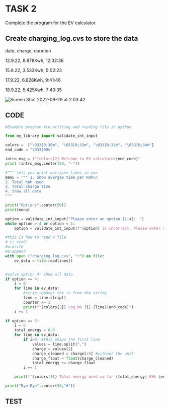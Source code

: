 # TASK 2

Complete the program for the EV calculator.

## Create charging_log.cvs to store the data

date, charge, duration

12.9.22, 8.878Kwh, 12:32:36

15.9.22, 3.533Kwh, 5:02:23

17.9.22, 6.828Kwh, 9:41:46

18.9.22, 5.425Kwh, 7:43:35

![Screen Shot 2022-09-29 at 2 03 42](https://user-images.githubusercontent.com/111761417/192844834-1a8c5efd-fd2e-4640-911a-a9f4175925bb.png)

## CODE

```.py
#Example program fro writting and reading file in python

from my_library import validate_int_input

colors =  ["\033[0;30m", "\033[0;31m", "\033[0;32m", "\033[0;34m"]
end_code = "\033[00m"

intro_msg = f"[colors[2] Welcome to EV calculator{end_code}"
print (intro_msg.center(50, "-"))

#""" lets you print multiple lines in one
menu = """ 1. Show avergae time per KWh\n
2. Total KWh used
3. Total charge time
4. Show all data
"""

print("Options".center(50))
print(menu)

option = validate_int_input("Please enter an option [1-4]:　")
while option > 4 or option < 1:
    option = validate_int_input(f"{option} is incorrect. Please enter an option [1-4]: ")

#this is how to read a file
# r: read
#w:write
#a:append
with open ("charging_log.cvs", "r") as file:
    ev_data = file.readlines()


#solve option 4: show all data
if option == 4:
    i = 0
    for line in ev_data:
        #strip removes the \n from the string
        line = line.strip()
        counter += 1
        print(f"{colors[2]} Log.No {i} {line}{end_code}")
    i += 1

if option == 2:
    i = 0
    total_energy = 0.0
    for line in ev_data:
        if i>0: #this skips the first line
            values = line.split(",")
            charge = values[1]
            charge_cleaned = charge[:5] #without the unit
            charge_float = float(charge_cleaned)
            total_energy += charge_float
        i += 1

    print(f"{colors[1]} Total energy used so far {total_energy} KWh {end_code}")

print("Bye Bye".center(50,"#"))
```

## TEST

